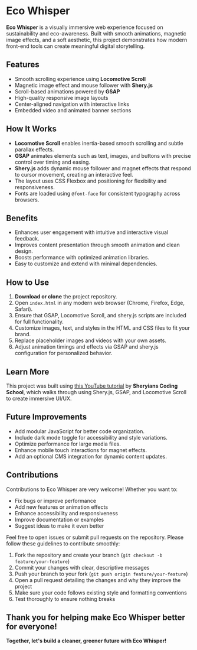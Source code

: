 # Eco Whisper

**Eco Whisper** is a visually immersive web experience focused on sustainability and eco-awareness. Built with smooth animations, magnetic image effects, and a soft aesthetic, this project demonstrates how modern front-end tools can create meaningful digital storytelling.

## Features
- Smooth scrolling experience using **Locomotive Scroll**
- Magnetic image effect and mouse follower with **Shery.js**
- Scroll-based animations powered by **GSAP**
- High-quality responsive image layouts
- Center-aligned navigation with interactive links
- Embedded video and animated banner sections

## How It Works

- **Locomotive Scroll** enables inertia-based smooth scrolling and subtle parallax effects.  
- **GSAP** animates elements such as text, images, and buttons with precise control over timing and easing.  
- **Shery.js** adds dynamic mouse follower and magnet effects that respond to cursor movement, creating an interactive feel.  
- The layout uses CSS Flexbox and positioning for flexibility and responsiveness.  
- Fonts are loaded using `@font-face` for consistent typography across browsers.


## Benefits

- Enhances user engagement with intuitive and interactive visual feedback.  
- Improves content presentation through smooth animation and clean design.  
- Boosts performance with optimized animation libraries.  
- Easy to customize and extend with minimal dependencies.


## How to Use

1. **Download or clone** the project repository.  
2. Open `index.html` in any modern web browser (Chrome, Firefox, Edge, Safari).  
3. Ensure that GSAP, Locomotive Scroll, and shery.js scripts are included for full functionality.  
4. Customize images, text, and styles in the HTML and CSS files to fit your brand.  
5. Replace placeholder images and videos with your own assets.  
6. Adjust animation timings and effects via GSAP and shery.js configuration for personalized behavior.

## Learn More

This project was built using [this YouTube tutorial](https://youtu.be/6d5yRW5suZE?si=TyXjPH91S-XP0yV1) by **Sheryians Coding School**, which walks through using Shery.js, GSAP, and Locomotive Scroll to create immersive UI/UX.


## Future Improvements

- Add modular JavaScript for better code organization.  
- Include dark mode toggle for accessibility and style variations.  
- Optimize performance for large media files.  
- Enhance mobile touch interactions for magnet effects.  
- Add an optional CMS integration for dynamic content updates.

## Contributions

Contributions to Eco Whisper are very welcome! Whether you want to:

- Fix bugs or improve performance  
- Add new features or animation effects  
- Enhance accessibility and responsiveness  
- Improve documentation or examples  
- Suggest ideas to make it even better  

Feel free to open issues or submit pull requests on the repository. Please follow these guidelines to contribute smoothly:

1. Fork the repository and create your branch (`git checkout -b feature/your-feature`)  
2. Commit your changes with clear, descriptive messages  
3. Push your branch to your fork (`git push origin feature/your-feature`)  
4. Open a pull request detailing the changes and why they improve the project  
5. Make sure your code follows existing style and formatting conventions  
6. Test thoroughly to ensure nothing breaks  

Thank you for helping make Eco Whisper better for everyone!
---

**Together, let's build a cleaner, greener future with Eco Whisper!**